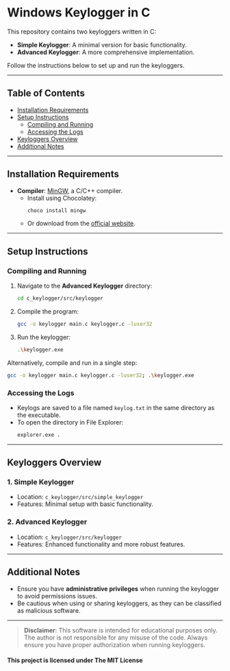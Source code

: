 # Windows Keylogger in C

This repository contains two keyloggers written in C:

- **Simple Keylogger**: A minimal version for basic functionality.
- **Advanced Keylogger**: A more comprehensive implementation.

Follow the instructions below to set up and run the keyloggers.

---

## Table of Contents

- [Installation Requirements](#installation-requirements)
- [Setup Instructions](#setup-instructions)
  - [Compiling and Running](#compiling-and-running)
  - [Accessing the Logs](#accessing-the-logs)
- [Keyloggers Overview](#keyloggers-overview)
- [Additional Notes](#additional-notes)

---

## Installation Requirements

- **Compiler**: [MinGW](https://www.mingw-w64.org/), a C/C++ compiler.
  - Install using Chocolatey:  
    ```bash
    choco install mingw
    ```
  - Or download from the [official website](https://www.mingw-w64.org/).

---

## Setup Instructions

### Compiling and Running

1. Navigate to the **Advanced Keylogger** directory:
   ```bash
   cd c_keylogger/src/keylogger
   ```
2. Compile the program:
   ```bash
   gcc -o keylogger main.c keylogger.c -luser32
   ```
3. Run the keylogger:
   ```bash
   .\keylogger.exe
   ```

Alternatively, compile and run in a single step:
```bash
gcc -o keylogger main.c keylogger.c -luser32; .\keylogger.exe
```

### Accessing the Logs

- Keylogs are saved to a file named `keylog.txt` in the same directory as the executable.
- To open the directory in File Explorer:
  ```bash
  explorer.exe .
  ```

---

## Keyloggers Overview

### 1. **Simple Keylogger**
- Location: `c_keylogger/src/simple_keylogger`
- Features: Minimal setup with basic functionality.

### 2. **Advanced Keylogger**
- Location: `c_keylogger/src/keylogger`
- Features: Enhanced functionality and more robust features.

---

## Additional Notes

- Ensure you have **administrative privileges** when running the keylogger to avoid permissions issues.
- Be cautious when using or sharing keyloggers, as they can be classified as malicious software.

---

> **Disclaimer**: This software is intended for educational purposes only. The author is not responsible for any misuse of the code. Always ensure you have proper authorization when running keyloggers.

#### This project is licensed under The MIT License
